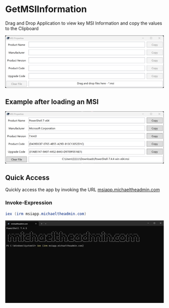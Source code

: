 # GetMSIInformation
Drag and Drop Application to view key MSI Information and copy the values to the Clipboard

 ![FirstLoad](/Images/Application_FirstLoad.png)

## Example after loading an MSI
 ![ExampleLoad](/Images/Application_Example00.png)

## Quick Access
Quickly access the app by invoking the URL [msiapp.michaeltheadmin.com](https://msiapp.michaeltheadmin.com)

### Invoke-Expression
```powershell
iex (irm msiapp.michaeltheadmin.com)
```
 ![Invoke MSI Application](/Images/Application_Example_Run.png)
